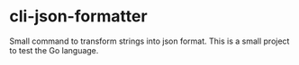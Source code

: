 # cli-json-formatter
Small command to transform strings into json format. This is a small project to test the Go language.
